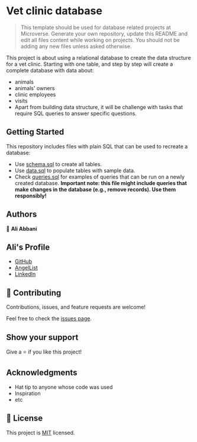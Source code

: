 # Vet clinic database

> This template should be used for database related projects at Microverse.
> Generate your own repository, update this README and edit all files content while working on projects. You should not be adding any new files unless asked otherwise.

This project is about using a relational database to create the data structure for a vet clinic. Starting with one table, and step by step will create a complete database with data about:

- animals
- animals' owners
- clinic employees
- visits
- Apart from building data structure, it will be challenge with tasks that require SQL queries to answer specific questions.

## Getting Started

This repository includes files with plain SQL that can be used to recreate a database:

- Use [schema.sql](./schema.sql) to create all tables.
- Use [data.sql](./data.sql) to populate tables with sample data.
- Check [queries.sql](./queries.sql) for examples of queries that can be run on a newly created database. **Important note: this file might include queries that make changes in the database (e.g., remove records). Use them responsibly!**


## Authors

👤 **Ali Abbani**

## Ali's Profile

- [GitHub](https://github.com/aliabbani)
- [AngelList](https://angel.co/u/ali-abbani)
- [LinkedIn](https://www.linkedin.com/in/ali-abbani-8b6246150/)
## 🤝 Contributing

Contributions, issues, and feature requests are welcome!

Feel free to check the [issues page]([../../issues/](https://github.com/aliabbani/Vet-clinic-database/issues)).

## Show your support

Give a ⭐️ if you like this project!

## Acknowledgments

- Hat tip to anyone whose code was used
- Inspiration
- etc

## 📝 License

This project is [MIT](./MIT.md) licensed.
